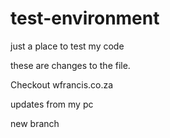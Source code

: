 # test-environment
just a place to test my code


these are changes to the file.

Checkout wfrancis.co.za


updates from my pc

new branch